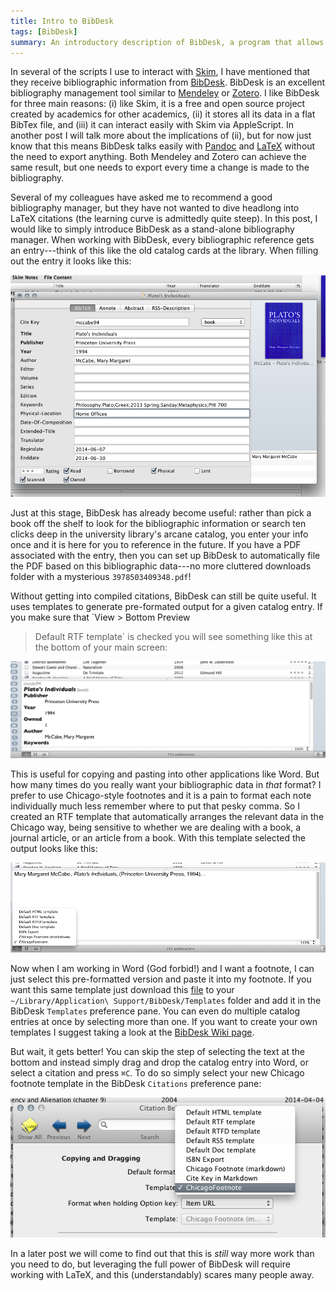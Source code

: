 ```yaml
---
title: Intro to BibDesk
tags: [BibDesk]
summary: An introductory description of BibDesk, a program that allows you to store all your bibliographic info.
---
```


In several of the scripts I use to interact with [Skim], I have
mentioned that they receive bibliographic information from
[BibDesk].  BibDesk is an excellent bibliography management tool
similar to [Mendeley] or [Zotero].  I like BibDesk for three main
reasons: (i) like Skim, it is a free and open source project
created by academics for other academics, (ii) it stores all its
data in a flat BibTex file, and (iii) it can interact easily with
Skim via AppleScript.  In another post I will talk more about the
implications of (ii), but for now just know that this means BibDesk
talks easily with [Pandoc] and [LaTeX] without the need to export
anything.  Both Mendeley and Zotero can achieve the same result,
but one needs to export every time a change is made to the
bibliography.

Several of my colleagues have asked me to recommend a good
bibliography manager, but they have not wanted to dive headlong
into LaTeX citations (the learning curve is admittedly quite
steep).  In this post, I would like to simply introduce BibDesk as
a stand-alone bibliography manager.  When working with BibDesk,
every bibliographic reference gets an entry---think of this like
the old catalog cards at the library.  When filling out the entry
it looks like this:

![BibDesk Catalog Entry](/images/Screen2014-07-081.png)

Just at this stage, BibDesk has already become useful: rather than
pick a book off the shelf to look for the bibliographic information
or search ten clicks deep in the university library's arcane
catalog, you enter your info once and it is here for you to
reference in the future.  If you have a PDF associated with the
entry, then you can set up BibDesk to automatically file the PDF
based on this bibliographic data---no more cluttered downloads
folder with a mysterious `3978503409348.pdf`!

Without getting into compiled citations, BibDesk can still be quite
useful.  It uses templates to generate pre-formated output for a
given catalog entry.  If you make sure that `View > Bottom Preview
> Default RTF template` is checked you will see something like this
at the bottom of your main screen:

![BibDesk default RTF template](/images/Screen2014-07-082.png)

This is useful for copying and pasting into other applications like
Word.  But how many times do you really want your bibliographic
data in *that* format?  I prefer to use Chicago-style footnotes and
it is a pain to format each note individually much less remember
where to put that pesky comma.  So I created an RTF template that
automatically arranges the relevant data in the Chicago way, being
sensitive to whether we are dealing with a book, a journal article,
or an article from a book.  With this template selected the output
looks like this:

![My Chicago Footnote Template in BibDesk](/images/Screen2014-07-083.png)

Now when I am working in Word (God forbid!) and I want a footnote,
I can just select this pre-formatted version and paste it into my
footnote.  If you want this same template just download this [file]
to your `~/Library/Application\ Support/BibDesk/Templates` folder
and add it in the BibDesk `Templates` preference pane.  You can
even do multiple catalog entries at once by selecting more than
one.  If you want to create your own templates I suggest taking a
look at the [BibDesk Wiki page].

But wait, it gets better!  You can skip the step of selecting the
text at the bottom and instead simply drag and drop the catalog
entry into Word, or select a citation and press `⌘C`.  To do so
simply select your new Chicago footnote template in the BibDesk
`Citations` preference pane:

![BibDesk Preference Pane Citations](/images/Screen2014-07-084.png)

In a later post we will come to find out that this is *still* way
more work than you need to do, but leveraging the full power of
BibDesk will require working with LaTeX, and this (understandably)
scares many people away.


[BibDesk Wiki page]: https://sourceforge.net/p/bibdesk/wiki/Templates/
[file]:     /files/ChicagoFootnote.rtf
[LaTeX]:    http://www.latex-project.org
[Pandoc]:   http://johnmacfarlane.net/pandoc/
[Zotero]:   https://www.zotero.org
[Mendeley]: http://www.mendeley.com
[Skim]:     http://skim-app.sourceforge.net/
[BibDesk]:  http://bibdesk.sourceforge.net


